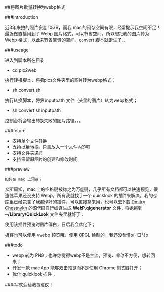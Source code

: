 ##将图片批量转换为webp格式

###introduction

近3年来拍的照片多达 10GB，而我 mac 的闪存空间有限，经常提示我空间不足！最近做直播用到了 Webp 图片格式，可以节省空间，所以想把我的图片转为 Webp 格式，以此来节省宝贵的空间，convert 脚本就诞生了...

###useage

进入到脚本所在目录

- cd pic2web

执行转换脚本，将把pics文件夹里的图片转为webp格式；

- sh convert.sh

执行转换脚本，将把 inputpath 文件（夹里的图片）转为webp格式；

- sh convert.sh inputpath

控制台将会输出转换失败的图片路径。。。

###feture

- 支持单个文件转换
- 支持批量转换，只需放入一个文件内即可
- 支持文件夹递归
- 支持保留原图片的创建和修改时间

###preview

`如何在 mac 上预览？`

众所周知，mac 上的空格键被称之为万能键，几乎所有文档都可以快速预览，很遗憾苹果还没支持 Webp，所有我就找了一个 quicklook 的插件来解决，我的仓库里已经包含了我编译好的插件，可以直接拿来用，也可以去下载 [Dmitry Chestnykh](https://github.com/dchest/webp-quicklook) 的源代码自行编译生成 **WebP.qlgenerator** 文件，将她拖到 **~/Library/QuickLook** 文件夹里就好了；

使用该插件预览时图片偏白，日后我会优化下；

极客也可以使用 vwebp 预览哦，使用 OPGL 绘制的，我还没看懂o(╯□╰)o

###todo

- webp 转为 PNG；也许你觉得webp不是主流，预览、修改不方便，想转回来；
- 开发一款 mac App 能够双击预览而不是使用 Chrome 浏览器打开；
- 优化 quicklook 插件；

#####欢迎给我提建议！
